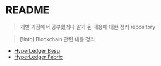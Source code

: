 # README
> 개발 과정에서 공부했거나 알게 된 내용에 대한 정리 repository

>[!info] Blockchain 관련 내용 정리
- [HyperLedger Besu](./Block%20Chain/HyperLedger%20Besu/Hyperledger-Besu.md)
- [HyperLedger Fabric](./Block%20Chain/Hyperledger%20Fabric/HyperLedger-Fabric.md)


